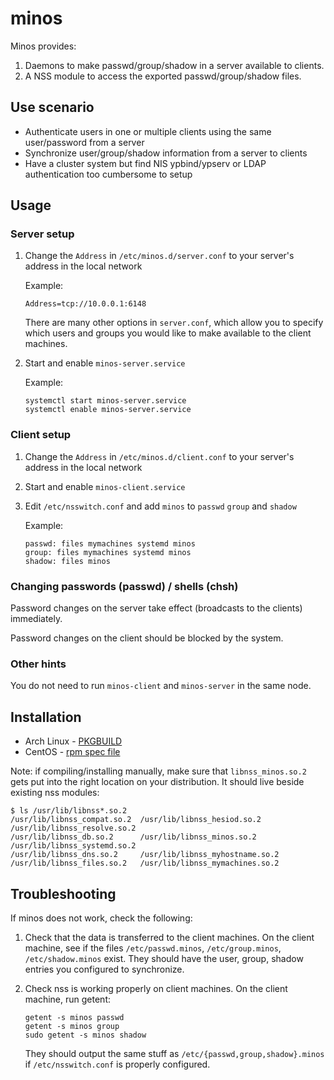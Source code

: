 # minos
Minos provides:

1. Daemons to make passwd/group/shadow in a server available to clients.
2. A NSS module to access the exported passwd/group/shadow files.

## Use scenario
* Authenticate users in one or multiple clients using the same user/password from a server
* Synchronize user/group/shadow information from a server to clients
* Have a cluster system but find NIS ypbind/ypserv or LDAP authentication too cumbersome to setup

## Usage

### Server setup

1.  Change the `Address` in `/etc/minos.d/server.conf` to your server's address in the local network

    Example:
    ```
    Address=tcp://10.0.0.1:6148
    ```

    There are many other options in `server.conf`, which allow you to specify which users and groups
    you would like to make available to the client machines.

2.  Start and enable `minos-server.service`

    Example:
    ```
    systemctl start minos-server.service
    systemctl enable minos-server.service
    ```

### Client setup

1.  Change the `Address` in `/etc/minos.d/client.conf` to your server's address in the local network
2.  Start and enable `minos-client.service`
3.  Edit `/etc/nsswitch.conf` and add `minos` to `passwd` `group` and `shadow`

    Example:

    ```
    passwd: files mymachines systemd minos
    group: files mymachines systemd minos
    shadow: files minos
    ```

### Changing passwords (passwd) / shells (chsh)

Password changes on the server take effect (broadcasts to the clients) immediately.

Password changes on the client should be blocked by the system.

### Other hints

You do not need to run `minos-client` and `minos-server` in the same node.

## Installation

* Arch Linux - [PKGBUILD](https://github.com/afg984/minos-git.PKGBUILD)
* CentOS - [rpm spec file](https://github.com/afg984/minos.spec)

Note: if compiling/installing manually, make sure that `libnss_minos.so.2` gets put into the right location on your distribution.
It should live beside existing nss modules:

```
$ ls /usr/lib/libnss*.so.2
/usr/lib/libnss_compat.so.2  /usr/lib/libnss_hesiod.so.2      /usr/lib/libnss_resolve.so.2
/usr/lib/libnss_db.so.2      /usr/lib/libnss_minos.so.2       /usr/lib/libnss_systemd.so.2
/usr/lib/libnss_dns.so.2     /usr/lib/libnss_myhostname.so.2
/usr/lib/libnss_files.so.2   /usr/lib/libnss_mymachines.so.2
```


## Troubleshooting

If minos does not work, check the following:

1.  Check that the data is transferred to the client machines.
    On the client machine, see if the files `/etc/passwd.minos`, `/etc/group.minos`, `/etc/shadow.minos` exist.
    They should have the user, group, shadow entries you configured to synchronize.
    
2.  Check nss is working properly on client machines.
    On the client machine, run getent:
    
    ```
    getent -s minos passwd
    getent -s minos group
    sudo getent -s minos shadow
    ```

    They should output the same stuff as `/etc/{passwd,group,shadow}.minos` if `/etc/nsswitch.conf` is properly configured.
